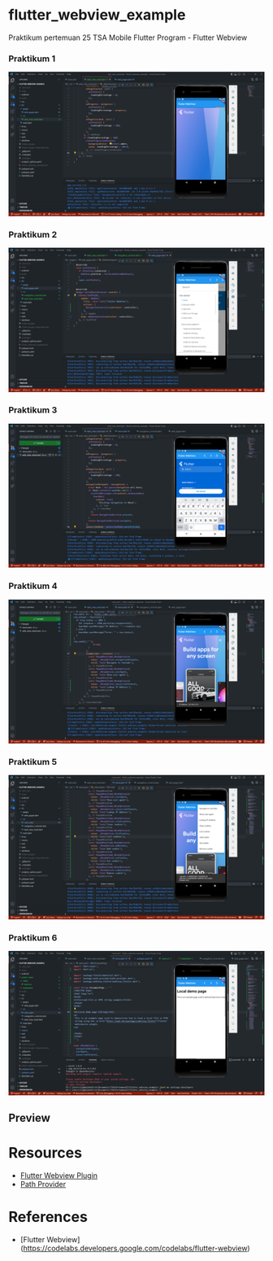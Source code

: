 # flutter_webview_example

Praktikum pertemuan 25 TSA Mobile Flutter Program - Flutter Webview

### Praktikum 1

![Screenshot Praktikum 1](images/SS_project_1.png)

### Praktikum 2

![Screenshot Praktikum 2](images/SS_project_2.png)

### Praktikum 3

![Screenshot Praktikum 3](images/SS_project_3.png)

### Praktikum 4

![Screenshot Praktikum 4](images/SS_project_4.png)

### Praktikum 5

![Screenshot Praktikum 5](images/SS_project_5.png)

### Praktikum 6

![Screenshot Praktikum 6](images/SS_project_6.png)

## Preview

<!-- ![Screenshot Praktikum](images/SS_project_4.gif) -->

# Resources

- [Flutter Webview Plugin](https://pub.dev/packages/flutter_webview_plugin)
- [Path Provider](https://pub.dev/packages/path_provider)

# References

- [Flutter Webview] (https://codelabs.developers.google.com/codelabs/flutter-webview)
